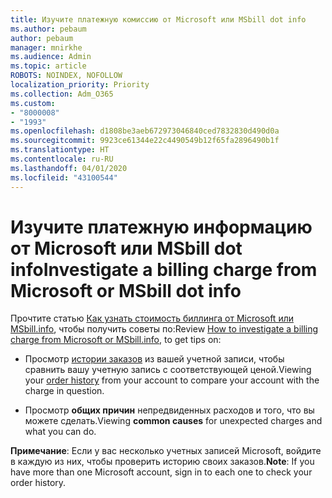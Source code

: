 ```yaml
---
title: Изучите платежную комиссию от Microsoft или MSbill dot info
ms.author: pebaum
author: pebaum
manager: mnirkhe
ms.audience: Admin
ms.topic: article
ROBOTS: NOINDEX, NOFOLLOW
localization_priority: Priority
ms.collection: Adm_O365
ms.custom:
- "8000008"
- "1993"
ms.openlocfilehash: d1808be3aeb672973046840ced7832830d490d0a
ms.sourcegitcommit: 9923ce61344e22c4490549b12f65fa2896490b1f
ms.translationtype: HT
ms.contentlocale: ru-RU
ms.lasthandoff: 04/01/2020
ms.locfileid: "43100544"
---
```

# <a name="investigate-a-billing-charge-from-microsoft-or-msbill-dot-info"></a><span data-ttu-id="9228e-102">Изучите платежную информацию от Microsoft или MSbill dot info</span><span class="sxs-lookup"><span data-stu-id="9228e-102">Investigate a billing charge from Microsoft or MSbill dot info</span></span>

<span data-ttu-id="9228e-103">Прочтите статью [Как узнать стоимость биллинга от Microsoft или MSbill.info](https://support.microsoft.com/help/10623/microsoft-account-investigate-billing-charge), чтобы получить советы по:</span><span class="sxs-lookup"><span data-stu-id="9228e-103">Review [How to investigate a billing charge from Microsoft or MSbill.info](https://support.microsoft.com/help/10623/microsoft-account-investigate-billing-charge), to get tips on:</span></span> 

- <span data-ttu-id="9228e-104">Просмотр [истории заказов](https://account.microsoft.com/billing/orders/) из вашей учетной записи, чтобы сравнить вашу учетную запись с соответствующей ценой.</span><span class="sxs-lookup"><span data-stu-id="9228e-104">Viewing your [order history](https://account.microsoft.com/billing/orders/) from your account to compare your account with the charge in question.</span></span>

- <span data-ttu-id="9228e-105">Просмотр **общих причин** непредвиденных расходов и того, что вы можете сделать.</span><span class="sxs-lookup"><span data-stu-id="9228e-105">Viewing **common causes** for unexpected charges and what you can do.</span></span>

<span data-ttu-id="9228e-106">**Примечание**: Если у вас несколько учетных записей Microsoft, войдите в каждую из них, чтобы проверить историю своих заказов.</span><span class="sxs-lookup"><span data-stu-id="9228e-106">**Note**: If you have more than one Microsoft account, sign in to each one to check your order history.</span></span>
